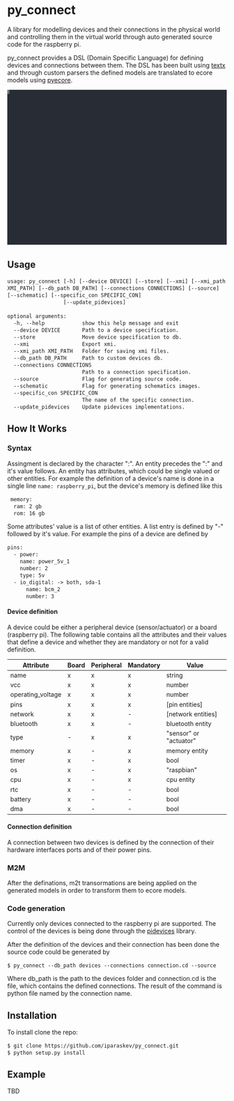 py_connect
===============================

A library for modelling devices and their connections in the physical 
world and controlling them in the virtual world through auto generated 
source code for the raspberry pi. 

py_connect provides a DSL (Domain Specific Language) for defining devices 
and connections between them. The DSL has been built using 
[textx](https://github.com/textX/textX) and through custom parsers the 
defined models are translated to ecore models using 
[pyecore](https://github.com/pyecore/pyecore). 
  
![GIF demo](img/demo.svg)

Usage
-----
```
usage: py_connect [-h] [--device DEVICE] [--store] [--xmi] [--xmi_path XMI_PATH] [--db_path DB_PATH] [--connections CONNECTIONS] [--source] [--schematic] [--specific_con SPECIFIC_CON]
                  [--update_pidevices]

optional arguments:
  -h, --help            show this help message and exit
  --device DEVICE       Path to a device specification.
  --store               Move device specification to db.
  --xmi                 Export xmi.
  --xmi_path XMI_PATH   Folder for saving xmi files.
  --db_path DB_PATH     Path to custom devices db.
  --connections CONNECTIONS
                        Path to a connection specification.
  --source              Flag for generating source code.
  --schematic           Flag for generating schematics images.
  --specific_con SPECIFIC_CON
                        The name of the specific connection.
  --update_pidevices    Update pidevices implementations.
```

How It Works
------------

### Syntax

Assingment is declared by the character ":". An entity precedes the ":" 
and it's value follows. An entity has attributes, which could be 
single valued or other entities.
For example the definition of a device's name is done in a single line
`name: raspberry_pi`, but the device's memory is defined like this
```
 memory:
  ram: 2 gb
  rom: 16 gb
```

Some attributes' value is a list of other entities. A list entry is defined 
by "-" followed by it's value. For example the pins of a device are defined by
```
pins: 
  - power:
    name: power_5v_1
    number: 2
    type: 5v
  - io_digital: -> both, sda-1
	  name: bcm_2
	  number: 3
```

#### Device definition

A device could be either a peripheral device 
(sensor/actuator) or a board (raspberry pi). 
The following table contains all the attributes 
and their values
that define a device and whether they are 
mandatory or not for a valid definition.

  Attribute | Board | Peripheral | Mandatory | Value
  --------- | ----- | ---------- | --------- | -----
  name | x | x | x | string
  vcc | x | x | x | number
  operating_voltage | x | x | x | number
  pins | x | x | x | \[pin entities\]
  network | x | x | - | \[network entities\]
  bluetooth | x | x | - | bluetooth entity
  type | - | x | x | "sensor" or "actuator"
  memory | x | - | x | memory entity
  timer | x | - | x | bool
  os | x | - | x | "raspbian"
  cpu | x | - | x | cpu entity
  rtc | x | - | - | bool
  battery | x | - | - | bool
  dma | x | - | - | bool
  

#### Connection definition
A connection between two devices is defined
by the connection of their hardware interfaces ports and of their power
pins.

### M2M
After the definations, m2t transormations are being applied on the 
generated models in order to transform them to ecore models. 

### Code generation

Currently only devices connected to the raspberry pi are supported. The 
control of the devices is being done through the 
[pidevices](https://github.com/iparaskev/pidevices) library. 

After the definition of the devices and their connection has been done
the source code could be generated by
```
$ py_connect --db_path devices --connections connection.cd --source
```
Where db_path is the path to the devices folder and connection.cd is 
the file, which contains the defined connections. The result of the 
command is python file named by the connection name. 

Installation
--------------------

To install clone the repo:

    $ git clone https://github.com/iparaskev/py_connect.git
    $ python setup.py install
    
Example
-------
TBD
